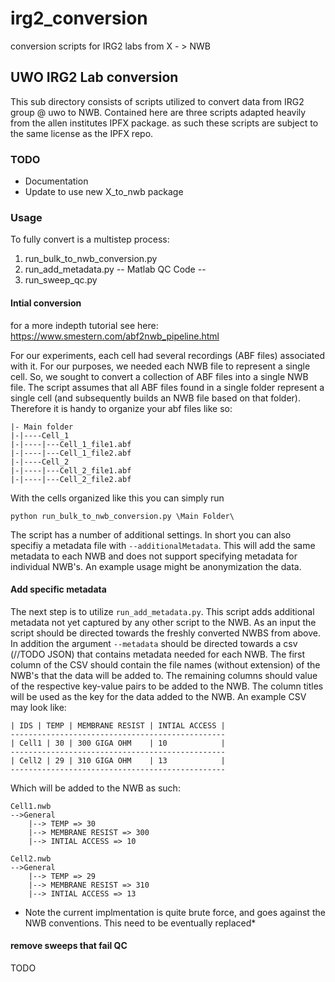 # irg2_conversion
 conversion scripts for IRG2 labs from X - > NWB

## UWO IRG2 Lab conversion

This sub directory consists of scripts utilized to convert data from IRG2 group @ uwo to NWB. Contained here are three scripts adapted heavily from the allen institutes IPFX package.
as such these scripts are subject to the same license as the IPFX repo.

### TODO 
- Documentation
- Update to use new X_to_nwb package

### Usage
To fully convert is a multistep process:
1. run_bulk_to_nwb_conversion.py
2. run_add_metadata.py
-- Matlab QC Code --
3. run_sweep_qc.py

#### Intial conversion
for a more indepth tutorial see here: https://www.smestern.com/abf2nwb_pipeline.html

For our experiments, each cell had several recordings (ABF files) associated with it. For our purposes, we needed each NWB file to represent a single cell. So, we sought to convert a collection of ABF files into a single NWB file. The script assumes that all ABF files found in a single folder represent a single cell (and subsequently builds an NWB file based on that folder). Therefore it is handy to organize your abf files like so:
```
|- Main folder
|-|----Cell_1
|-|----|---Cell_1_file1.abf
|-|----|---Cell_1_file2.abf
|-|----Cell_2
|-|----|---Cell_2_file1.abf
|-|----|---Cell_2_file2.abf
```
With the cells organized like this you can simply run

```
python run_bulk_to_nwb_conversion.py \Main Folder\
```
The script has a number of additional settings. In short you can also specifiy a metadata file with `--additionalMetadata`.
This will add the same metadata to each NWB and does not support specifying metadata for individual NWB's. An example usage might be anonymization the data.

#### Add specific metadata
The next step is to utilize `run_add_metadata.py`. This script adds additional metadata not yet captured by any other script to the NWB.
As an input the script should be directed towards the freshly converted NWBS from above. 
In addition the argument `--metadata` should be directed towards a csv (//TODO JSON) that contains metadata needed for each NWB. The first column of the CSV should contain the file names (without extension) of the NWB's that the data will be added to. The remaining columns should value of the respective key-value pairs to be added to the NWB. The column titles will be used as the key for the data added to the NWB. 
An example CSV may look like:

```
| IDS | TEMP | MEMBRANE RESIST | INTIAL ACCESS |
------------------------------------------------
| Cell1 | 30 | 300 GIGA OHM    | 10            |
------------------------------------------------
| Cell2 | 29 | 310 GIGA OHM    | 13            |
------------------------------------------------
```

Which will be added to the NWB as such:
```
Cell1.nwb
-->General
    |--> TEMP => 30
    |--> MEMBRANE RESIST => 300 
    |--> INTIAL ACCESS => 10

Cell2.nwb
-->General
    |--> TEMP => 29
    |--> MEMBRANE RESIST => 310
    |--> INTIAL ACCESS => 13
```
* Note the current implmentation is quite brute force, and goes against the NWB conventions. This need to be eventually replaced*


#### remove sweeps that fail QC
TODO